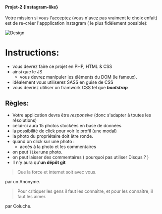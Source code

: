 #### Projet-2 {Instagram-like}

Votre mission si vous l'acceptez (vous n'avez pas vraiment le choix enfait) est de re-créer l'appplication instagram ( le plus fidèlement possible):

![Design](./img/instagram.png)



# Instructions:
+ vous devrez faire ce projet en PHP, HTML & CSS
+ ainsi que le JS
   	+ vous devrez manipuler les éléments du DOM (le fameux). 
+ idéalement vous utiliserez SASS en guise de CSS
+ vous devriez utiliser un framwork CSS tel que  __*bootstrap*__

##  Règles:
+ Votre application devra être *responsive* (donc s'adapter à toutes les résolutions)
+ celui-ci aura 15 photos stockées en base de données
+ la possibilité de click pour voir le profil (une modal)
+ la photo du propriétaire doit être ronde. 
+ quand on click sur une photo :
	+ accès à la photo et les commentaires
+ on peut `liker`une photo.
+ on peut laisser des commentaires ( pourquoi pas utiliser Disqus ? ) 
+ Il n'y aura qu'__un dépôt git__

> Que la force et internet soit avec vous.

par un Anonyme.

> Pour critiquer les gens il faut les connaître, et pour les connaître, il faut les aimer.

 par Coluche.
